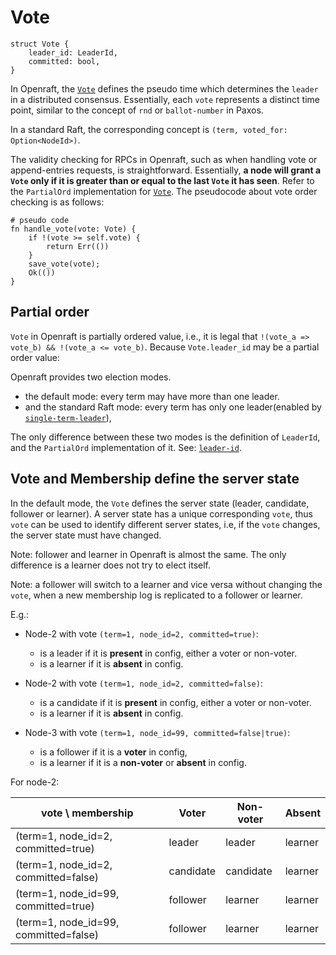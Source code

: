 # Vote

```ignore
struct Vote {
    leader_id: LeaderId,
    committed: bool,
}
```

In Openraft, the [`Vote`] defines the pseudo time which determines the `leader` in a distributed consensus.
Essentially, each `vote` represents a distinct time point, similar to the concept of `rnd` or `ballot-number` in Paxos.

In a standard Raft, the corresponding concept is `(term, voted_for: Option<NodeId>)`.

The validity checking for RPCs in Openraft, such as when handling vote or append-entries requests,
is straightforward. Essentially, **a node will grant a `Vote` only if it is greater than or equal to the last `Vote` it
has seen**.
Refer to the `PartialOrd` implementation for [`Vote`]. The pseudocode about vote order checking is as follows:

```ignore
# pseudo code
fn handle_vote(vote: Vote) {
    if !(vote >= self.vote) {
        return Err(())
    }
    save_vote(vote);
    Ok(())
}
```

## Partial order

`Vote` in Openraft is partially ordered value,
i.e., it is legal that `!(vote_a => vote_b) && !(vote_a <= vote_b)`.
Because `Vote.leader_id` may be a partial order value:

Openraft provides two election modes.

- the default mode: every term may have more than one leader.
- and the standard Raft mode: every term has only one leader(enabled by [`single-term-leader`]),

The only difference between these two modes is the definition of `LeaderId`, and the `PartialOrd` implementation of it.
See: [`leader-id`].

## Vote and Membership define the server state

In the default mode, the `Vote` defines the server state (leader, candidate, follower or learner).
A server state has a unique corresponding `vote`, thus `vote` can be used to identify different server
states, i.e, if the `vote` changes, the server state must have changed.

Note: follower and learner in Openraft is almost the same. The only difference
is a learner does not try to elect itself.

Note: a follower will switch to a learner and vice versa without changing the `vote`, when a
new membership log is replicated to a follower or learner.

E.g.:

- Node-2 with vote `(term=1, node_id=2, committed=true)`:
    - is a leader if it is **present** in config, either a voter or non-voter.
    - is a learner if it is **absent** in config.

- Node-2 with vote `(term=1, node_id=2, committed=false)`:
    - is a candidate if it is **present** in config, either a voter or non-voter.
    - is a learner if it is **absent** in config.

- Node-3 with vote `(term=1, node_id=99, committed=false|true)`:
    - is a follower if it is a **voter** in config,
    - is a learner if it is a **non-voter** or **absent** in config.

For node-2:

| vote \ membership                     | Voter     | Non-voter | Absent  |
|---------------------------------------|-----------|-----------|---------|
| (term=1, node_id=2, committed=true)   | leader    | leader    | learner |
| (term=1, node_id=2, committed=false)  | candidate | candidate | learner |
| (term=1, node_id=99, committed=true)  | follower  | learner   | learner |
| (term=1, node_id=99, committed=false) | follower  | learner   | learner |

[`Vote`]: `crate::vote::Vote`

[`single-term-leader`]: `crate::docs::feature_flags`

[`leader-id`]: `crate::docs::data::leader_id`
